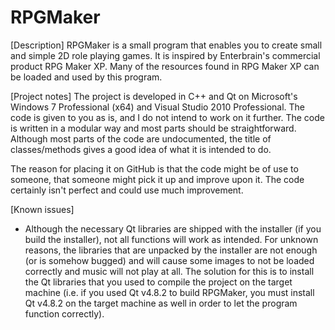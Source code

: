 RPGMaker
========
[Description]
RPGMaker is a small program that enables you to create small and simple 2D role playing games.
It is inspired by Enterbrain's commercial product RPG Maker XP.
Many of the resources found in RPG Maker XP can be loaded and used by this program.


[Project notes]
The project is developed in C++ and Qt on Microsoft's Windows 7 Professional (x64) and Visual Studio 2010 Professional.
The code is given to you as is, and I do not intend to work on it further.
The code is written in a modular way and most parts should be straightforward.
Although most parts of the code are undocumented, the title of classes/methods gives a good idea of what it is intended to do.

The reason for placing it on GitHub is that the code might be of use to someone, that someone might pick it up and improve upon it.
The code certainly isn't perfect and could use much improvement.

[Known issues]
- Although the necessary Qt libraries are shipped with the installer (if you build the installer), not all functions will work as intended.
  For unknown reasons, the libraries that are unpacked by the installer are not enough (or is somehow bugged) and will cause some images to not be loaded correctly and music will not play at all.
  The solution for this is to install the Qt libraries that you used to compile the project on the target machine (i.e. if you used Qt v4.8.2 to build RPGMaker, you must install Qt v4.8.2 on the target machine as well in order to let the program function correctly).
